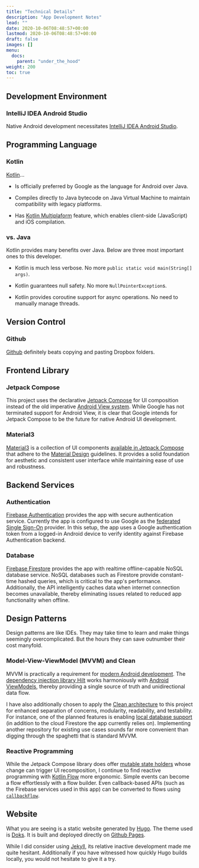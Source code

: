 ```yaml
---
title: "Technical Details"
description: "App Development Notes"
lead: ""
date: 2020-10-06T08:48:57+00:00
lastmod: 2020-10-06T08:48:57+00:00
draft: false
images: []
menu:
  docs:
    parent: "under_the_hood"
weight: 200
toc: true
---
```


## Development Environment

### IntelliJ IDEA Android Studio

Native Android development necessitates [IntelliJ IDEA Android Studio](https://developer.android.com/studio).

## Programming Language

### Kotlin

[Kotlin](https://kotlinlang.org)...

* Is officially preferred by Google as the language for Android over Java.

* Compiles directly to Java bytecode on Java Virtual Machine to maintain compatibility with legacy platforms.

* Has [Kotlin Multiplaform](https://kotlinlang.org/docs/multiplatform.html) feature, which enables client-side (JavaScript) and iOS compilation.

### vs. Java

Kotlin provides many benefits over Java. Below are three most important ones to this developer.

* Kotlin is much less verbose. No more `public static void main(String[] args)`.

* Kotlin guarantees null safety. No more `NullPointerException`s.

* Kotlin provides coroutine support for async operations. No need to manually manage threads.

## Version Control

### Github

[Github](https://github.com) definitely beats copying and pasting Dropbox folders.

## Frontend Library

### Jetpack Compose

This project uses the declarative [Jetpack Compose](https://developer.android.com/jetpack/compose) for UI composition instead of the old imperative [Android View system](https://developer.android.com/reference/android/view/View). While Google has not terminated support for Android View, it is clear that Google intends for Jetpack Compose to be the future for native Android UI development.

### Material3

[Material3](https://m3.material.io) is a collection of UI components [available in Jetpack Compose](https://developer.android.com/reference/kotlin/androidx/compose/material3/package-summary#overview) that adhere to the [Material Design](https://material.io/design) guidelines. It provides a solid foundation for aesthetic and consistent user interface while maintaining ease of use and robustness.

## Backend Services

### Authentication

[Firebase Authentication](https://firebase.google.com/docs/auth) provides the app with secure authentication service. Currently the app is configured to use Google as the [federated Single Sign-On](https://firebase.google.com/docs/auth/android/google-signin) provider. In this setup, the app uses a Google authentication token from a logged-in Android device to verify identity against Firebase Authentication backend.

### Database

[Firebase Firestore](https://firebase.google.com/docs/firestore) provides the app with realtime offline-capable NoSQL database service. NoSQL databases such as Firestore provide constant-time hashed queries, which is critical to the app's performance. Additionally, the API intelligently caches data when internet connection becomes unavailable, thereby eliminating issues related to reduced app functionality when offline.

## Design Patterns

Design patterns are like IDEs. They may take time to learn and make things seemingly overcomplicated. But the hours they can save outnumber their cost manyfold.

### Model-View-ViewModel (MVVM) and Clean

MVVM is practically a requirement for [modern Android development](https://developer.android.com/topic/architecture). The [dependency injection library Hilt](https://developer.android.com/training/dependency-injection/hilt-android) works harmoniously with [Android ViewModels](https://developer.android.com/topic/libraries/architecture/viewmodel), thereby providing a single source of truth and unidirectional data flow.

I have also additionally chosen to apply the [Clean architecture](https://blog.cleancoder.com/uncle-bob/2012/08/13/the-clean-architecture.html) to this project for enhanced separation of concerns, modularity, readability, and testability. For instance, one of the planned features is enabling [local database support](https://developer.android.com/training/data-storage/room) (in addition to the cloud Firestore the app currently relies on). Implementing another repository for existing use cases sounds far more convenient than digging through the spaghetti that is standard MVVM.

### Reactive Programming

While the Jetpack Compose library does offer [mutable state holders](https://developer.android.com/jetpack/compose/state) whose change can trigger UI recomposition, I continue to find reactive programming with [Kotlin Flow](https://kotlinlang.org/docs/flow.html) more ergonomic. Simple events can become a flow effortlessly with a flow builder. Even callback-based APIs (such as the Firebase services used in this app) can be converted to flows using [`callbackFlow`](https://kotlinlang.org/api/kotlinx.coroutines/kotlinx-coroutines-core/kotlinx.coroutines.flow/callback-flow.html).

## Website

What you are seeing is a static website generated by [Hugo](https://gohugo.io). The theme used is [Doks](https://getdoks.org). It is built and deployed directly on [Github Pages](https://pages.github.com).

While I did consider using [Jekyll](https://jekyllrb.com), its relative inactive development made me quite hesitant. Additionally if you have witnessed how quickly Hugo builds locally, you would not hesitate to give it a try.
